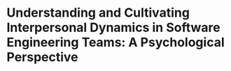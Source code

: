 # Understanding and Cultivating Interpersonal Dynamics in Software Engineering Teams: A Psychological Perspective
